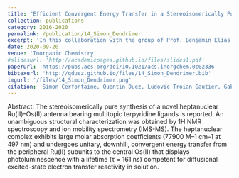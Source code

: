 ```yaml
---
title: "Efficient Convergent Energy Transfer in a Stereoisomerically Pure Heptanuclear Luminescent Terpyridine-Based Ru(II)–Os(II) Dendrimer"
collection: publications
category: 2016-2020
permalink: /publication/14_Simon_Dendrimer
excerpt: 'In this collaboration with the group of Prof. Benjamin Elias (Université de Louvain, Belgium), we characterized antenna complexes using ion mobility-mass spectrometry.'
date: 2020-09-20
venue: 'Inorganic Chemistry'
#slidesurl: 'http://academicpages.github.io/files/slides1.pdf'
paperurl: 'https://pubs.acs.org/doi/10.1021/acs.inorgchem.0c02336'
bibtexurl: 'http://qduez.github.io/files/14_Simon_Dendrimer.bib'
imgurl: '/files/14_Simon_Dendrimer.png'
citation: 'Simon Cerfontaine, Quentin Duez, Ludovic Troian-Gautier, Gabriella Barozzino-Consiglio, Frédérique Loiseau, Jérôme Cornil, Julien De Winter, Pascal Gerbaux, Benjamin Elias. (2020). &quot; Efficient Convergent Energy Transfer in a Stereoisomerically Pure Heptanuclear Luminescent Terpyridine-Based Ru(II)–Os(II) Dendrimer.&quot; <i>Inorganic Chemistry</i>. 59(19), 14536-14543.'
---
```


Abstract:
The stereoisomerically pure synthesis of a novel heptanuclear Ru(II)–Os(II) antenna bearing multitopic terpyridine ligands is reported. An unambiguous structural characterization was obtained by 1H NMR spectroscopy and ion mobility spectrometry (IMS-MS). The heptanuclear complex exhibits large molar absorption coefficients (77900 M–1 cm–1 at 497 nm) and undergoes unitary, downhill, convergent energy transfer from the peripheral Ru(II) subunits to the central Os(II) that displays photoluminescence with a lifetime (τ = 161 ns) competent for diffusional excited-state electron transfer reactivity in solution.

